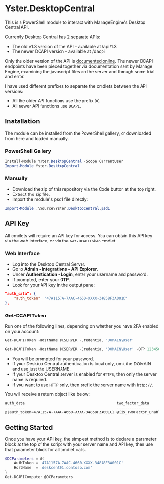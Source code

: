 # Yster.DesktopCentral

This is a PowerShell module to interact with ManageEngine's Desktop Central API.

Currently Desktop Central has 2 separate APIs:

* The old v1.3 version of the API - available at /api/1.3
* The newer DCAPI version - available at /dacpi

Only the older version of the API is [documented online](https://www.manageengine.com/products/desktop-central/api/index.html). The newer DCAPI endpoints have been pieced together via documentation sent by Manage Engine, examining the javascript files on the server and through some trial and error.

I have used different prefixes to separate the cmdlets between the API versions:

* All the older API functions use the prefix ```DC```.
* All newer API functions use ```DCAPI```.

## Installation

The module can be installed from the PowerShell gallery, or downloaded from here and loaded manually.

### PowerShell Gallery

```powershell
Install-Module Yster.DesktopCentral -Scope CurrentUser
Import-Module Yster.DesktopCentral
```

### Manually

* Download the zip of this repository via the Code button at the top right.
* Extract the zip file.
* Import the module's psd1 file directly:

```powershell
Import-Module .\Source\Yster.DesktopCentral.psd1
```

## API Key

All cmdlets will require an API key for access. You can obtain this API key via the web interface, or via the ```Get-DCAPIToken``` cmdlet.

### Web Interface

* Log into the Desktop Central Server.
* Go to **Admin - Integrations - API Explorer**.
* Under **Authentication - Login**, enter your username and password.
* If prompted, enter your **OTP**.
* Look for your API key in the output pane:

```json
"auth_data": {
    "auth_token": "47A1157A-7AAC-4660-XXXX-34858F3A001C"
},
```

### Get-DCAPIToken

Run one of the following lines, depending on whether you have 2FA enabled on your account:

```powershell
Get-DCAPIToken -HostName DCSERVER -Credential 'DOMAIN\User'
```

```powershell
Get-DCAPIToken -HostName DCSERVER -Credential 'DOMAIN\User' -OTP 123456
```

* You will be prompted for your password.
* If your Desktop Central authentication is local only, omit the DOMAIN and use just the USERNAME.
* If your Desktop Central server is enabled for ```HTTPS```, then only the server name is required.
* If you want to use ```HTTP``` only, then prefix the server name with ```http://```.

You will receive a return object like below:

```powershell
auth_data                                          two_factor_data               user_data
---------                                          ---------------               ---------
@{auth_token=47A1157A-7AAC-4660-XXXX-34858F3A001C} @{is_TwoFactor_Enabled=False} @{auth_type=Local Authentication; user_id=1; u...
```

## Getting Started

Once you have your API key, the simplest method is to declare a parameter block at the top of the script with your server name and API key, then use that parameter block for all cmdlet calls.

```powershell
$DCParameters = @{
    AuthToken = '47A1157A-7AAC-4660-XXXX-34858F3A001C'
    HostName  = 'deskcent01.contoso.com'
}
Get-DCAPIComputer @DCParameters
```
